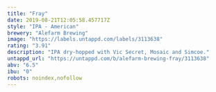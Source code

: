 ```yaml
---
title: "Fray"
date: 2019-08-21T12:05:58.457717Z
style: "IPA - American"
brewery: "Alefarm Brewing"
image: "https://labels.untappd.com/labels/3113638"
rating: "3.91"
description: "IPA dry-hopped with Vic Secret, Mosaic and Simcoe."
untappd_url: "https://untappd.com/b/alefarm-brewing-fray/3113638"
abv: "6.5"
ibu: "0"
robots: noindex,nofollow
---
```

